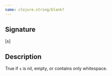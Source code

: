 ```yaml
---
name: clojure.string/blank?
---
```


## Signature
[s]


## Description

True if `s` is nil, empty, or contains only whitespace.
